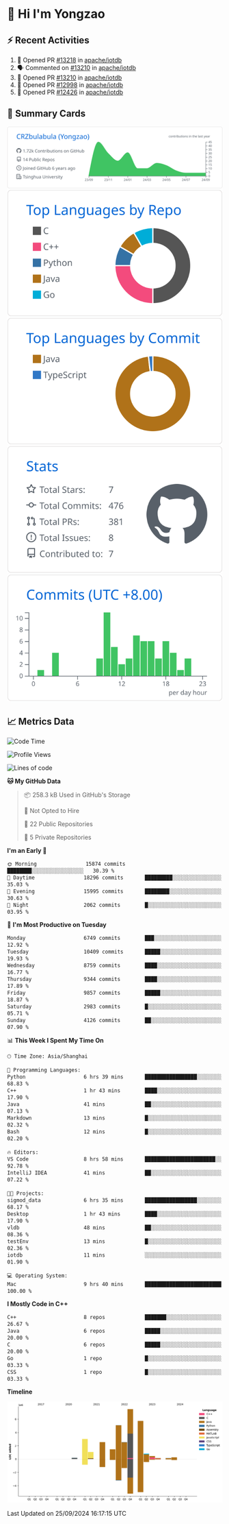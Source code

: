 # 👋 Hi I'm Yongzao

## ⚡ Recent Activities
<!--START_SECTION:activity-->
1. 💪 Opened PR [#13218](https://github.com/apache/iotdb/pull/13218) in [apache/iotdb](https://github.com/apache/iotdb)
2. 🗣 Commented on [#13210](https://github.com/apache/iotdb/pull/13210#issuecomment-2294850976) in [apache/iotdb](https://github.com/apache/iotdb)
3. 💪 Opened PR [#13210](https://github.com/apache/iotdb/pull/13210) in [apache/iotdb](https://github.com/apache/iotdb)
4. 💪 Opened PR [#12998](https://github.com/apache/iotdb/pull/12998) in [apache/iotdb](https://github.com/apache/iotdb)
5. 💪 Opened PR [#12426](https://github.com/apache/iotdb/pull/12426) in [apache/iotdb](https://github.com/apache/iotdb)
<!--END_SECTION:activity-->

## 🎑 Summary Cards

[![](https://raw.githubusercontent.com/CRZbulabula/CRZbulabula/main/profile-summary-card-output/github/0-profile-details.svg)](https://github.com/vn7n24fzkq/github-profile-summary-cards)
[![](https://raw.githubusercontent.com/CRZbulabula/CRZbulabula/main/profile-summary-card-output/github/1-repos-per-language.svg)](https://github.com/vn7n24fzkq/github-profile-summary-cards) [![](https://raw.githubusercontent.com/CRZbulabula/CRZbulabula/main/profile-summary-card-output/github/2-most-commit-language.svg)](https://github.com/vn7n24fzkq/github-profile-summary-cards)
[![](https://raw.githubusercontent.com/CRZbulabula/CRZbulabula/main/profile-summary-card-output/github/3-stats.svg)](https://github.com/vn7n24fzkq/github-profile-summary-cards) [![](https://raw.githubusercontent.com/CRZbulabula/CRZbulabula/main/profile-summary-card-output/github/4-productive-time.svg)](https://github.com/vn7n24fzkq/github-profile-summary-cards)

## 📈 Metrics Data

<!--START_SECTION:waka-->
![Code Time](http://img.shields.io/badge/Code%20Time-694%20hrs%2013%20mins-blue)

![Profile Views](http://img.shields.io/badge/Profile%20Views-10-blue)

![Lines of code](https://img.shields.io/badge/From%20Hello%20World%20I%27ve%20Written-30.9%20million%20lines%20of%20code-blue)

**🐱 My GitHub Data** 

> 📦 258.3 kB Used in GitHub's Storage 
 > 
> 🚫 Not Opted to Hire
 > 
> 📜 22 Public Repositories 
 > 
> 🔑 5 Private Repositories 
 > 
**I'm an Early 🐤** 

```text
🌞 Morning                15874 commits       ████████░░░░░░░░░░░░░░░░░   30.39 % 
🌆 Daytime                18296 commits       █████████░░░░░░░░░░░░░░░░   35.03 % 
🌃 Evening                15995 commits       ████████░░░░░░░░░░░░░░░░░   30.63 % 
🌙 Night                  2062 commits        █░░░░░░░░░░░░░░░░░░░░░░░░   03.95 % 
```
📅 **I'm Most Productive on Tuesday** 

```text
Monday                   6749 commits        ███░░░░░░░░░░░░░░░░░░░░░░   12.92 % 
Tuesday                  10409 commits       █████░░░░░░░░░░░░░░░░░░░░   19.93 % 
Wednesday                8759 commits        ████░░░░░░░░░░░░░░░░░░░░░   16.77 % 
Thursday                 9344 commits        ████░░░░░░░░░░░░░░░░░░░░░   17.89 % 
Friday                   9857 commits        █████░░░░░░░░░░░░░░░░░░░░   18.87 % 
Saturday                 2983 commits        █░░░░░░░░░░░░░░░░░░░░░░░░   05.71 % 
Sunday                   4126 commits        ██░░░░░░░░░░░░░░░░░░░░░░░   07.90 % 
```


📊 **This Week I Spent My Time On** 

```text
🕑︎ Time Zone: Asia/Shanghai

💬 Programming Languages: 
Python                   6 hrs 39 mins       █████████████████░░░░░░░░   68.83 % 
C++                      1 hr 43 mins        ████░░░░░░░░░░░░░░░░░░░░░   17.90 % 
Java                     41 mins             ██░░░░░░░░░░░░░░░░░░░░░░░   07.13 % 
Markdown                 13 mins             █░░░░░░░░░░░░░░░░░░░░░░░░   02.32 % 
Bash                     12 mins             █░░░░░░░░░░░░░░░░░░░░░░░░   02.20 % 

🔥 Editors: 
VS Code                  8 hrs 58 mins       ███████████████████████░░   92.78 % 
IntelliJ IDEA            41 mins             ██░░░░░░░░░░░░░░░░░░░░░░░   07.22 % 

🐱‍💻 Projects: 
sigmod_data              6 hrs 35 mins       █████████████████░░░░░░░░   68.17 % 
Desktop                  1 hr 43 mins        ████░░░░░░░░░░░░░░░░░░░░░   17.90 % 
vldb                     48 mins             ██░░░░░░░░░░░░░░░░░░░░░░░   08.36 % 
testEnv                  13 mins             █░░░░░░░░░░░░░░░░░░░░░░░░   02.36 % 
iotdb                    11 mins             ░░░░░░░░░░░░░░░░░░░░░░░░░   01.90 % 

💻 Operating System: 
Mac                      9 hrs 40 mins       █████████████████████████   100.00 % 
```

**I Mostly Code in C++** 

```text
C++                      8 repos             ███████░░░░░░░░░░░░░░░░░░   26.67 % 
Java                     6 repos             █████░░░░░░░░░░░░░░░░░░░░   20.00 % 
C                        6 repos             █████░░░░░░░░░░░░░░░░░░░░   20.00 % 
Go                       1 repo              █░░░░░░░░░░░░░░░░░░░░░░░░   03.33 % 
CSS                      1 repo              █░░░░░░░░░░░░░░░░░░░░░░░░   03.33 % 
```



**Timeline**

![Lines of Code chart](https://raw.githubusercontent.com/CRZbulabula/CRZbulabula/main/assets/bar_graph.png)


 Last Updated on 25/09/2024 16:17:15 UTC
<!--END_SECTION:waka-->

